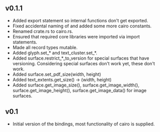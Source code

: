 ## v0.1.1

* Added export statement so internal functions don't get exported.
* Fixed accidental naming of and added some more cairo constants.
* Renamed crate.rs to cairo.rs.
* Ensured that required core libraries were imported via import statements.
* Made all record types mutable.
* Added glyph.set_\* and text_cluster.set_\*.
* Added surface.restrict_\*_to_version for special surfaces that have versioning. Considering special surfaces don't work yet, these don't work.
* Added surface.set_pdf_size(width, height)
* Added text_extents.get_size() -> (width, height)
* Added surface.get_image_size(), surface.get_image_width(), surface.get_image_height(), surface.get_image_data() for image surfaces.

## v0.1

* Initial version of the bindings, most functionality of cairo is supplied.
